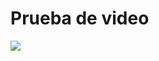 # Prueba de video 
[![](https://markdown-videos.deta.dev/youtube/WmlWBUxY7nM&t=2s)](https://youtu.be/WmlWBUxY7nM?si=hr-8InpZpG49C0hz)
